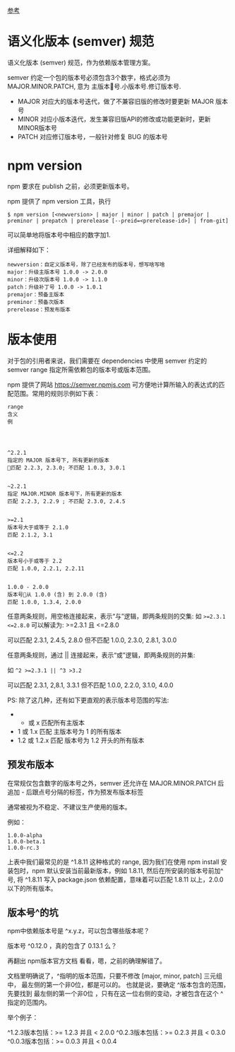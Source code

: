 [参考](https://juejin.im/post/5ab3f77df265da2392364341)

# 语义化版本 (semver) 规范

语义化版本 (semver) 规范，作为依赖版本管理方案。

semver 约定一个包的版本号必须包含3个数字，格式必须为 MAJOR.MINOR.PATCH, 意为 主版本号.小版本号.修订版本号.

- MAJOR 对应大的版本号迭代，做了不兼容旧版的修改时要更新 MAJOR 版本号
- MINOR 对应小版本迭代，发生兼容旧版API的修改或功能更新时，更新MINOR版本号
- PATCH 对应修订版本号，一般针对修复 BUG 的版本号


# npm version

npm 要求在 publish 之前，必须更新版本号。

npm 提供了 npm version 工具，执行 

```
$ npm version [<newversion> | major | minor | patch | premajor | preminor | prepatch | prerelease [--preid=<prerelease-id>] | from-git] 
```

可以简单地将版本号中相应的数字加1.

详细解释如下：
```
newversion：自定义版本号，除了已经发布的版本号，想写啥写啥
major：升级主版本号 1.0.0 -> 2.0.0
minor：升级次版本号 1.0.0 -> 1.1.0
patch：升级补丁号 1.0.0 -> 1.0.1  
premajor：预备主版本
preminor：预备次版本
prerelease：预发布版本
```


# 版本使用

对于包的引用者来说，我们需要在 dependencies 中使用 semver 约定的 semver range 指定所需依赖包的版本号或版本范围。

npm 提供了网站 https://semver.npmjs.com 可方便地计算所输入的表达式的匹配范围。常用的规则示例如下表：

```
range
含义
例




^2.2.1
指定的 MAJOR 版本号下, 所有更新的版本
匹配 2.2.3, 2.3.0; 不匹配 1.0.3, 3.0.1


~2.2.1
指定 MAJOR.MINOR 版本号下，所有更新的版本
匹配 2.2.3, 2.2.9 ; 不匹配 2.3.0, 2.4.5


>=2.1
版本号大于或等于 2.1.0
匹配 2.1.2, 3.1


<=2.2
版本号小于或等于 2.2
匹配 1.0.0, 2.2.1, 2.2.11


1.0.0 - 2.0.0
版本号从 1.0.0 (含) 到 2.0.0 (含)
匹配 1.0.0, 1.3.4, 2.0.0

```

任意两条规则，用空格连接起来，表示“与”逻辑，即两条规则的交集:
如 `>=2.3.1 <=2.8.0` 可以解读为: >=2.3.1 且 <=2.8.0

可以匹配 2.3.1, 2.4.5, 2.8.0
但不匹配 1.0.0, 2.3.0, 2.8.1, 3.0.0

任意两条规则，通过 || 连接起来，表示“或”逻辑，即两条规则的并集:

如 `^2 >=2.3.1 || ^3 >3.2`

可以匹配 2.3.1, 2,8.1, 3.3.1
但不匹配 1.0.0, 2.2.0, 3.1.0, 4.0.0


PS: 除了这几种，还有如下更直观的表示版本号范围的写法:

- * 或 x 匹配所有主版本
- 1 或 1.x 匹配 主版本号为 1 的所有版本
- 1.2 或 1.2.x 匹配 版本号为 1.2 开头的所有版本


## 预发布版本

在常规仅包含数字的版本号之外，semver 还允许在 MAJOR.MINOR.PATCH 后追加 - 后跟点号分隔的标签，作为预发布版本标签

通常被视为不稳定、不建议生产使用的版本。

例如：
```
1.0.0-alpha
1.0.0-beta.1
1.0.0-rc.3
```


上表中我们最常见的是 ^1.8.11 这种格式的 range, 因为我们在使用 npm install <package name> 安装包时，npm 默认安装当前最新版本，例如 1.8.11, 然后在所安装的版本号前加^号, 将 ^1.8.11 写入 package.json 依赖配置，意味着可以匹配 1.8.11 以上，2.0.0 以下的所有版本。


## 版本号^的坑

npm中依赖版本号是 ^x.y.z，可以包含哪些版本呢？

版本号 ^0.12.0 ，真的包含了 0.13.1 么？

再翻出 npm版本官方文档 看看，嗯，之前的确理解错了。

文档里明确说了，^指明的版本范围，只要不修改 [major, minor, patch] 三元组中，
最左侧的第一个非0位，都是可以的。
也就是说，要确定 ^版本包含的范围，先要找到 最左侧的第一个非0位 ，只有在这一位右侧的变动，才被包含在这个 ^ 指定的范围内。

举个例子：

^1.2.3版本包括：>= 1.2.3 并且 < 2.0.0
^0.2.3版本包括：>= 0.2.3 并且 < 0.3.0
^0.0.3版本包括：>= 0.0.3 并且 < 0.0.4